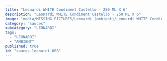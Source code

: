 ```yaml
---
title: "Leonardi WHITE Condiment Castello - 250 ML X 6"
description: "Leonardi WHITE Condiment Castello - 250 ML X 6"
image: "media/MISSING PICTURES/Leonardi (ambient)/Leonardi WHITE Condiment Castello - 250 ML X 6.jpg"
category: "sauces"
subcategory: "LEONARDI"
tags:
  - "LEONARDI"
  - "AMBIENT"
published: true
id: "sauces-leonardi-808"
---
```

